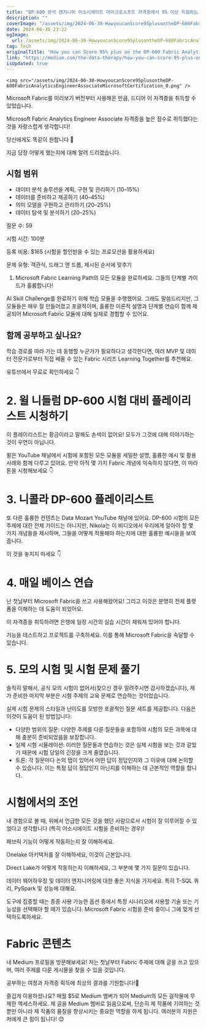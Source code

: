```yaml
---
title: "DP-600 분석 엔지니어 어소시에이트 마이크로소프트 자격증에서 95 이상 득점하는 방법"
description: ""
coverImage: "/assets/img/2024-06-30-HowyoucanScore95plusontheDP-600FabricAnalyticsEngineerAssociateMicrosoftCertification_0.png"
date: 2024-06-30 23:22
ogImage:
  url: /assets/img/2024-06-30-HowyoucanScore95plusontheDP-600FabricAnalyticsEngineerAssociateMicrosoftCertification_0.png
tag: Tech
originalTitle: "How you can Score 95% plus on the DP-600 Fabric Analytics Engineer Associate Microsoft Certification"
link: "https://medium.com/the-data-therapy/how-you-can-score-95-plus-on-the-dp-600-fabric-analytics-engineer-associate-microsoft-aee004ffd6fc"
isUpdated: true
---
```


`<img src="/assets/img/2024-06-30-HowyoucanScore95plusontheDP-600FabricAnalyticsEngineerAssociateMicrosoftCertification_0.png" />`

Microsoft Fabric를 미리보기 버전부터 사용해온 만큼, 드디어 이 자격증을 취득할 수 있었습니다.

Microsoft Fabric Analytics Engineer Associate 자격증을 높은 점수로 취득했다는 것을 자랑스럽게 생각합니다!

당신에게도 똑같이 원합니다 🌟

<div class="content-ad"></div>

지금 당장 어떻게 했는지에 대해 알려 드리겠습니다.

## 시험 범위

- 데이터 분석 솔루션을 계획, 구현 및 관리하기 (10–15%)
- 데이터를 준비하고 제공하기 (40–45%)
- 의미 모델을 구현하고 관리하기 (20–25%)
- 데이터 탐색 및 분석하기 (20–25%)

질문 수: 59

<div class="content-ad"></div>

시험 시간: 100분

등록 비용: $165 (시험을 할인받을 수 있는 프로모션을 활용하세요)

문제 유형: 객관식, 드래그 앤 드롭, 제시된 순서에 맞추기

1. Microsoft Fabric Learning Path의 모든 모듈을 완료하세요. 그들의 단계별 가이드가 훌륭합니다!

<div class="content-ad"></div>

AI Skill Challenge를 완료하기 위해 학습 모듈을 수행했어요. 그래도 말씀드리지만, 그 모듈들은 매우 잘 만들어졌고 포괄적이며, 훌륭한 이론적 설명과 단계별 연습이 함께 제공되어 Microsoft Fabric 모듈에 대해 실제로 경험할 수 있어요.

## 함께 공부하고 싶나요?

학습 경로를 따라 가는 데 동행할 누군가가 필요하다고 생각한다면, 여러 MVP 및 데이터 전문가로부터 직접 배울 수 있는 Fabric 시리즈 Learning Together를 추천해요.

유튜브에서 무료로 확인하세요 👇

<div class="content-ad"></div>

# 2. 윌 니들럼 DP-600 시험 대비 플레이리스트 시청하기

이 플레이리스트는 황금이라고 말해도 손색이 없어요! 모두가 그것에 대해 이야기하는 것이 우연이 아닙니다.

윌은 YouTube 채널에서 시험에 포함된 모든 모듈을 세밀한 설명, 훌륭한 예시 및 활용 사례와 함께 다루고 있어요. 만약 아직 몇 가지 Fabric 개념에 익숙하지 않다면, 이 마라톤을 시청해보세요 👇

# 3. 니콜라 DP-600 플레이리스트

<div class="content-ad"></div>

또 다른 훌륭한 컨텐츠는 Data Mozart YouTube 채널에 있어요. DP-600 시험의 모든 주제에 대한 전체 가이드는 아니지만, Nikola는 이 비디오에서 우리에게 알아야 할 몇 가지 개념들을 제시하며, 그들을 어떻게 적용해야 하는지에 대한 훌륭한 예시들을 보여줍니다.

이 것을 놓치지 마세요 👇

# 4. 매일 베이스 연습

난 첫날부터 Microsoft Fabric을 쓰고 사용해왔어요! 그리고 이것은 분명히 전체 플랫폼을 이해하는 데 도움이 되었어요.

<div class="content-ad"></div>

이 자격증을 취득하려면 은행에 일정 시간의 실습 시간이 채워져 있어야 합니다.

기능을 테스트하고 프로젝트를 구축하세요. 이를 통해 Microsoft Fabric을 숙달할 수 있습니다.

# 5. 모의 시험 및 시험 문제 풀기

솔직히 말해서, 공식 모의 시험이 없어서(찾으신 경우 알려주시면 감사하겠습니다), 제가 준비한 마지막 부분은 시험 주제의 교육 문제로 연습하는 것이었습니다.

<div class="content-ad"></div>

실제 시험 문제의 스타일과 난이도를 모방한 포괄적인 질문 세트를 제공합니다. 다음은 이것이 도움이 된 방법입니다:

- 다양한 범위의 질문: 다양한 주제를 다룬 질문들을 포함하여 시험의 모든 과목에 대해 충분히 준비되었음을 보장합니다.
- 실제 시험 시뮬레이션: 이러한 질문들과 연습하는 것은 실제 시험을 보는 것과 같았기 때문에 시험 당일의 긴장을 크게 줄였습니다.
- 토론: 각 질문마다 논의 탭이 있어서 어떤 답이 정답인지와 그 이유에 대해 논의할 수 있습니다. 이는 특정 답이 정답인지 아닌지를 이해하는 데 근본적인 역할을 합니다.

# 시험에서의 조언

내 경험으로 볼 때, 위에서 언급한 모든 것을 했던 사람으로서 시험이 잘 이루어질 수 있었다고 생각합니다 (특히 어소시에이트 시험을 준비하는 경우)!

<div class="content-ad"></div>

패브릭 기능이 어떻게 작동하는지 잘 이해하세요.

Onelake 아키텍처를 잘 이해하세요, 이것이 근본입니다.

Direct Lake가 어떻게 작동하는지 이해하세요, 그 부분에 몇 가지 질문이 있습니다.

데이터 웨어하우징 및 데이터 엔지니어링에 대한 좋은 지식을 가지세요. 특히 T-SQL 쿼리, PySpark 및 성능에 대해요.

<div class="content-ad"></div>

도구에 집중할 때는 종종 사용 가능한 옵션 중에서 특정 시나리오에 사용할 기술 또는 기능성을 선택해야 할 때가 있습니다. Microsoft Fabric 시험을 준비 중이니 그에 맞게 선택하도록하세요.

# Fabric 콘텐츠

내 Medium 프로필을 방문해보세요! 저는 첫날부터 Fabric 주제에 대해 글을 쓰고 있으며, 여러 주제를 다룬 게시물을 찾을 수 있을 것입니다.

공부하는 여정과 자격증 획득에 최상의 결과를 기원합니다!👊

<div class="content-ad"></div>

즐겁게 이용하셨나요? 매월 $5로 Medium 멤버가 되어 Medium의 모든 걸작물에 무제한 액세스하세요. 제 글을 Medium 멤버로 읽음으로써, 단순히 제 작품에 기여하는 것뿐만 아니라 제 작품의 품질을 향상시키는 중요한 역할을 하게 됩니다. 여러분의 지원은 저에게 큰 힘이 됩니다! 😊
